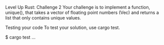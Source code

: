 Level Up Rust: Challenge 2
Your challenge is to implement a function, unique(), that takes a vector of floating point numbers (Vec<f32>) and returns a list that only contains unique values.

Testing your code
To test your solution, use cargo test.

$ cargo test
...
